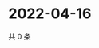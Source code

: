 # 2022-04-16

共 0 条

<!-- BEGIN WEIBO -->
<!-- 最后更新时间 Sat Apr 16 2022 02:18:52 GMT+0800 (China Standard Time) -->

<!-- END WEIBO -->
